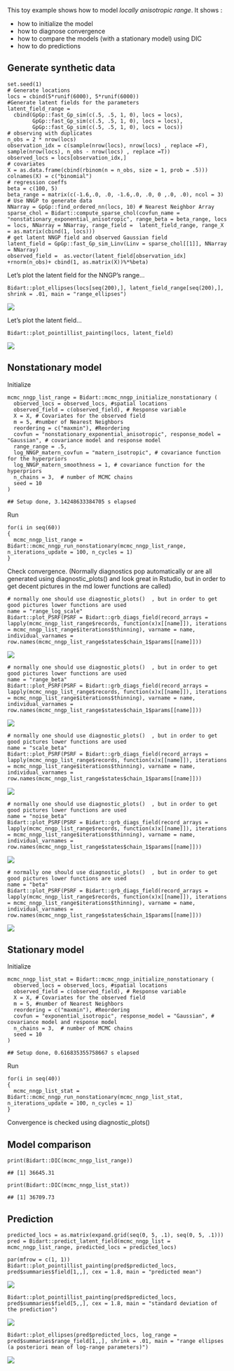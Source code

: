 This toy example shows how to model *locally anisotropic range*. It
shows :

-   how to initialize the model
-   how to diagnose convergence
-   how to compare the models (with a stationary model) using DIC
-   how to do predictions

Generate synthetic data
-----------------------

    set.seed(1)
    # Generate locations
    locs = cbind(5*runif(6000), 5*runif(6000))
    #Generate latent fields for the parameters
    latent_field_range =  
      cbind(GpGp::fast_Gp_sim(c(.5, .5, 1, 0), locs = locs), 
            GpGp::fast_Gp_sim(c(.5, .5, 1, 0), locs = locs), 
            GpGp::fast_Gp_sim(c(.5, .5, 1, 0), locs = locs))
    # observing with duplicates
    n_obs = 2 * nrow(locs)
    observation_idx = c(sample(nrow(locs), nrow(locs) , replace =F), sample(nrow(locs), n_obs - nrow(locs) , replace =T))
    observed_locs = locs[observation_idx,]
    # covariates
    X = as.data.frame(cbind(rbinom(n = n_obs, size = 1, prob = .5)))
    colnames(X) = c("binomial")
    # regression coeffs
    beta = c(100, 5)
    beta_range = matrix(c(-1.6,.0, .0, -1.6,.0, .0, 0 ,.0, .0), ncol = 3)
    # Use NNGP to generate data
    NNarray = GpGp::find_ordered_nn(locs, 10) # Nearest Neighbor Array
    sparse_chol = Bidart::compute_sparse_chol(covfun_name = "nonstationary_exponential_anisotropic", range_beta = beta_range, locs = locs, NNarray = NNarray, range_field =  latent_field_range, range_X = as.matrix(cbind(1, locs)))
    # get latent NNGP field and observed Gaussian field
    latent_field = GpGp::fast_Gp_sim_Linv(Linv = sparse_chol[[1]], NNarray = NNarray)
    observed_field =  as.vector(latent_field[observation_idx] +rnorm(n_obs)+ cbind(1, as.matrix(X))%*%beta)

Let’s plot the latent field for the NNGP’s range…

    Bidart::plot_ellipses(locs[seq(200),], latent_field_range[seq(200),], shrink = .01, main = "range_ellipses")

![](Vignette_range_locally_anisotropic_files/figure-markdown_strict/unnamed-chunk-2-1.png)

Let’s plot the latent field…

    Bidart::plot_pointillist_painting(locs, latent_field)

![](Vignette_range_locally_anisotropic_files/figure-markdown_strict/unnamed-chunk-3-1.png)

Nonstationary model
-------------------

Initialize

    mcmc_nngp_list_range = Bidart::mcmc_nngp_initialize_nonstationary (
      observed_locs = observed_locs, #spatial locations
      observed_field = c(observed_field), # Response variable
      X = X, # Covariates for the observed field
      m = 5, #number of Nearest Neighbors
      reordering = c("maxmin"), #Reordering
      covfun = "nonstationary_exponential_anisotropic", response_model = "Gaussian", # covariance model and response model
      range_range = .5, 
      log_NNGP_matern_covfun = "matern_isotropic", # covariance function for the hyperpriors
      log_NNGP_matern_smoothness = 1, # covariance function for the hyperpriors
      n_chains = 3,  # number of MCMC chains
      seed = 10
    )

    ## Setup done, 3.14248633384705 s elapsed

Run

    for(i in seq(60))
    {
      mcmc_nngp_list_range = Bidart::mcmc_nngp_run_nonstationary(mcmc_nngp_list_range, n_iterations_update = 100, n_cycles = 1)
    }

Check convergence. (Normally diagnostics pop automatically or are all
generated using diagnostic\_plots() and look great in Rstudio, but in
order to get decent pictures in the md lower functions are called)

    # normally one should use diagnostic_plots()  , but in order to get good pictures lower functions are used
    name = "range_log_scale"
    Bidart::plot_PSRF(PSRF = Bidart::grb_diags_field(record_arrays = lapply(mcmc_nngp_list_range$records, function(x)x[[name]]), iterations = mcmc_nngp_list_range$iterations$thinning), varname = name, individual_varnames = row.names(mcmc_nngp_list_range$states$chain_1$params[[name]]))

![](Vignette_range_locally_anisotropic_files/figure-markdown_strict/unnamed-chunk-6-1.png)

    # normally one should use diagnostic_plots()  , but in order to get good pictures lower functions are used
    name = "range_beta"
    Bidart::plot_PSRF(PSRF = Bidart::grb_diags_field(record_arrays = lapply(mcmc_nngp_list_range$records, function(x)x[[name]]), iterations = mcmc_nngp_list_range$iterations$thinning), varname = name, individual_varnames = row.names(mcmc_nngp_list_range$states$chain_1$params[[name]]))

![](Vignette_range_locally_anisotropic_files/figure-markdown_strict/unnamed-chunk-7-1.png)

    # normally one should use diagnostic_plots()  , but in order to get good pictures lower functions are used
    name = "scale_beta"
    Bidart::plot_PSRF(PSRF = Bidart::grb_diags_field(record_arrays = lapply(mcmc_nngp_list_range$records, function(x)x[[name]]), iterations = mcmc_nngp_list_range$iterations$thinning), varname = name, individual_varnames = row.names(mcmc_nngp_list_range$states$chain_1$params[[name]]))

![](Vignette_range_locally_anisotropic_files/figure-markdown_strict/unnamed-chunk-8-1.png)

    # normally one should use diagnostic_plots()  , but in order to get good pictures lower functions are used
    name = "noise_beta"
    Bidart::plot_PSRF(PSRF = Bidart::grb_diags_field(record_arrays = lapply(mcmc_nngp_list_range$records, function(x)x[[name]]), iterations = mcmc_nngp_list_range$iterations$thinning), varname = name, individual_varnames = row.names(mcmc_nngp_list_range$states$chain_1$params[[name]]))

![](Vignette_range_locally_anisotropic_files/figure-markdown_strict/unnamed-chunk-9-1.png)

    # normally one should use diagnostic_plots()  , but in order to get good pictures lower functions are used
    name = "beta"
    Bidart::plot_PSRF(PSRF = Bidart::grb_diags_field(record_arrays = lapply(mcmc_nngp_list_range$records, function(x)x[[name]]), iterations = mcmc_nngp_list_range$iterations$thinning), varname = name, individual_varnames = row.names(mcmc_nngp_list_range$states$chain_1$params[[name]]))

![](Vignette_range_locally_anisotropic_files/figure-markdown_strict/unnamed-chunk-10-1.png)

Stationary model
----------------

Initialize

    mcmc_nngp_list_stat = Bidart::mcmc_nngp_initialize_nonstationary (
      observed_locs = observed_locs, #spatial locations
      observed_field = c(observed_field), # Response variable
      X = X, # Covariates for the observed field
      m = 5, #number of Nearest Neighbors
      reordering = c("maxmin"), #Reordering
      covfun = "exponential_isotropic", response_model = "Gaussian", # covariance model and response model
      n_chains = 3,  # number of MCMC chains
      seed = 10
    )

    ## Setup done, 0.616835355758667 s elapsed

Run

    for(i in seq(40))
    {
      mcmc_nngp_list_stat = Bidart::mcmc_nngp_run_nonstationary(mcmc_nngp_list_stat, n_iterations_update = 100, n_cycles = 1)
    }

Convergence is checked using diagnostic\_plots()

Model comparison
----------------

    print(Bidart::DIC(mcmc_nngp_list_range))

    ## [1] 36645.31

    print(Bidart::DIC(mcmc_nngp_list_stat))

    ## [1] 36709.73

Prediction
----------

    predicted_locs = as.matrix(expand.grid(seq(0, 5, .1), seq(0, 5, .1)))
    pred = Bidart::predict_latent_field(mcmc_nngp_list = mcmc_nngp_list_range, predicted_locs = predicted_locs)

    par(mfrow = c(1, 1))
    Bidart::plot_pointillist_painting(pred$predicted_locs, pred$summaries$field[1,,], cex = 1.8, main = "predicted mean")

![](Vignette_range_locally_anisotropic_files/figure-markdown_strict/unnamed-chunk-15-1.png)

    Bidart::plot_pointillist_painting(pred$predicted_locs, pred$summaries$field[5,,], cex = 1.8, main = "standard deviation of the prediction")

![](Vignette_range_locally_anisotropic_files/figure-markdown_strict/unnamed-chunk-15-2.png)

    Bidart::plot_ellipses(pred$predicted_locs, log_range = pred$summaries$range_field[1,,], shrink = .01, main = "range ellipses (a posteriori mean of log-range parameters)")

![](Vignette_range_locally_anisotropic_files/figure-markdown_strict/unnamed-chunk-15-3.png)
